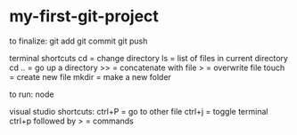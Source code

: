 # my-first-git-project

to finalize:
git add <files>
git commit
git push

terminal shortcuts
cd = change directory
ls = list of files in current directory
cd .. = go up a directory
<file to run> >> <file save location> = concatenate with file
<file to run> > <file save location> = overwrite file
touch <file> = create new file
mkdir <folder name> = make a new folder

to run:
node <file>

visual studio shortcuts:
ctrl+P = go to other file
ctrl+j = toggle terminal
ctrl+p followed by > = commands
